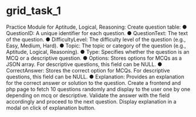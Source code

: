 # grid_task_1
Practice Module for Aptitude, Logical, Reasoning:
Create question table:
● QuestionID: A unique identifier for each question.
● QuestionText: The text of the question.
● DifficultyLevel: The difficulty level of the question (e.g., Easy, Medium, Hard).
● Topic: The topic or category of the question (e.g., Aptitude, Logical, Reasoning).
● Type: Specifies whether the question is an MCQ or a descriptive question.
● Options: Stores options for MCQs as a JSON array. For descriptive questions,
this field can be NULL.
● CorrectAnswer: Stores the correct option for MCQs. For descriptive questions,
this field can be NULL.
● Explanation: Provides an explanation for the correct answer or solution to the
question.
Create a frontend and php page to fetch 10 questions randomly and display to the user
one by one depending on mcq or descriptive.
Validate the answer with the field accordingly and proceed to the next question.
Display explanation in a modal on click of explanation button.
